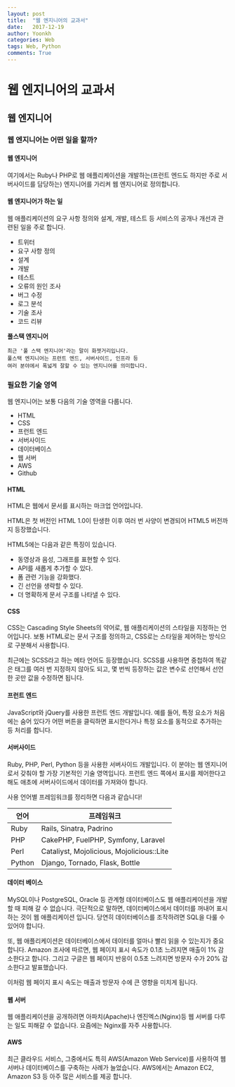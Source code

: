 ```yaml
---
layout: post
title:  "웹 엔지니어의 교과서"
date:   2017-12-19
author: Yoonkh
categories: Web
tags: Web, Python
comments: True
---
```


# 웹 엔지니어의 교과서 

## 웹 엔지니어 

### 웹 엔지니어는 어떤 일을 할까?

#### 웹 엔지니어

여기에서는 Ruby나 PHP로 웹 애플리케이션을 개발하는(프런트 엔드도 하지만 주로 서버사이드를 담당하는) 엔지니어를 가리켜 웹 엔지니어로 정의합니다.

#### 웹 엔지니어가 하는 일

웹 애플리케이션의 요구 사항 정의와 설계, 개발, 테스트 등 서비스의 공개나 개선과 관련된 일을 주로 합니다. 

- 트위터
- 요구 사항 정의
- 설계
- 개발
- 테스트
- 오류의 원인 조사
- 버그 수정
- 로그 분석
- 기술 조사
- 코드 리뷰

**풀스택 엔지니어**

```
최근 '풀 스택 엔지니어'라는 말이 화젯거리입니다. 
풀스택 엔지니어는 프런트 엔드, 서버사이드, 인프라 등 
여러 분야에서 폭넓게 잘할 수 있는 엔지니어를 의미합니다.
```

### 필요한 기술 영역

웹 엔지니어는 보통 다음의 기술 영역을 다룹니다. 

- HTML
- CSS
- 프런트 엔드
- 서버사이드
- 데이터베이스
- 웹 서버
- AWS
- Github

#### HTML

HTML은 웹에서 문서를 표시하는 마크업 언어입니다. 

HTML은 첫 버전인 HTML 1.0이 탄생한 이후 여러 번 사양이 변경되어 HTML5 버전까지 등장했습니다. 

HTML5에는 다음과 같은 특징이 있습니다. 

- 동영상과 음성, 그래프를 표현할 수 있다.
- API를 새롭게 추가할 수 있다.
- 폼 관련 기능을 강화했다.
- 긴 선언을 생략할 수 있다. 
- 더 명확하게 문서 구조를 나타낼 수 있다.

#### CSS 

CSS는 Cascading Style Sheets의 약어로, 웹 애플리케이션의 스타일을 지정하는 언어입니다. 보통 HTML로는 문서 구조를 정의하고, CSS로는 스타일을 제어하는 방식으로 구분해서 사용합니다. 

최근에는 SCSS라고 하는 메타 언어도 등장했습니다. SCSS를 사용하면 중첩하여 똑같은 태그를 여러 번 지정하지 않아도 되고, 몇 번씩 등장하는 값은 변수로 선언해서 선언한 곳만 값을 수정하면 됩니다. 

#### 프런트 엔드

JavaScript와 jQuery를 사용한 프런트 엔드 개발입니다. 예를 들어, 특정 요소가 처음에는 숨어 있다가 어떤 버튼을 클릭하면 표시한다거나 특정 요소를 동적으로 추가하는 등 처리를 합니다. 

#### 서버사이드

Ruby, PHP, Perl, Python 등을 사용한 서버사이드 개발입니다. 이 분야는 웹 엔지니어로서 갖춰야 할 가장 기본적인 기술 영역입니다. 프런트 엔드 쪽에서 표시를 제어한다고 해도 애초에 서버사이드에서 데이터를 가져와야 합니다. 

사용 언어별 프레임워크를 정리하면 다음과 같습니다!

| **언어**  | **프레임워크**  |
|---|---|
| Ruby  | Rails, Sinatra, Padrino  |
| PHP  | CakePHP, FuelPHP, Symfony, Laravel  |
| Perl  | Cataliyst, Mojolicious, Mojolicious::Lite  |
| Python  | Django, Tornado, Flask, Bottle  |

#### 데이터 베이스 

MySQL이나 PostgreSQL, Oracle 등 관계형 데이터베이스도 웹 애플리케이션을 개발 할 때 피해 갈 수 없습니다. 극단적으로 말하면, 데이터베이스에서 데이터를 꺼내어 표시하는 것이 웹 애플리케이션 입니다. 당연히 데이터베이스를 조작하려면 SQL을 다룰 수 있어야 합니다. 

또, 웹 애플리케이션은 데이터베이스에서 데이터를 얼마나 빨리 읽을 수 있는지가 중요합니다. Amazon 조사에 따르면, 웹 페이지 표시 속도가 0.1초 느려지면 매출이 1% 감소한다고 합니다. 그리고 구글은 웹 페이지 반응이 0.5초 느려지면 방문자 수가 20% 감소한다고 발표했습니다. 

이처럼 웹 페이지 표시 속도는 매출과 방문자 수에 큰 영향을 미치게 됩니다. 

#### 웹 서버

웹 애플리케이션을 공개하려면 아파치(Apache)나 엔진엑스(Nginx)등 웹 서버를 다루는 일도 피해갈 수 없습니다. 요즘에는 Nginx를 자주 사용합니다. 

#### AWS

최근 클라우드 서비스, 그중에서도 특히 AWS(Amazon Web Service)를 사용하여 웹 서버나 데이터베이스를 구축하는 사례가 늘었습니다. AWS에서는 Amazon EC2, Amazon S3 등 아주 많은 서비스를 제공 합니다. 




